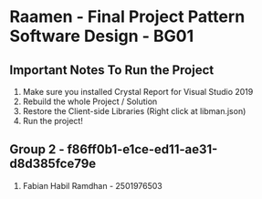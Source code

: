 # Raamen - Final Project Pattern Software Design - BG01

## Important Notes To Run the Project

1. Make sure you installed Crystal Report for Visual Studio 2019
2. Rebuild the whole Project / Solution
3. Restore the Client-side Libraries (Right click at libman.json)
4. Run the project!

## Group 2 - f86ff0b1-e1ce-ed11-ae31-d8d385fce79e
1. Fabian Habil Ramdhan - 2501976503